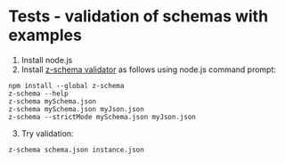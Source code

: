 # Tests - validation of schemas with examples

1. Install node.js
2. Install [z-schema validator](https://github.com/zaggino/z-schema) as follows using node.js command prompt:
```
npm install --global z-schema
z-schema --help
z-schema mySchema.json
z-schema mySchema.json myJson.json
z-schema --strictMode mySchema.json myJson.json
```
3. Try validation:

```
z-schema schema.json instance.json
```